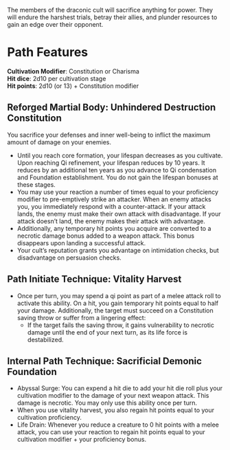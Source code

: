 The members of the draconic cult will sacrifice anything for power. They will endure the harshest trials, betray their allies, and plunder resources to gain an edge over their opponent. 

# Path Features

**Cultivation Modifier**: Constitution or Charisma \
**Hit dice**: 2d10 per cultivation stage \
**Hit points**: 2d10 (or 13) + Constitution modifier

## Reforged Martial Body: Unhindered Destruction Constitution

You sacrifice your defenses and inner well-being to inflict the maximum amount of damage on your enemies.   
- Until you reach core formation, your lifespan decreases as you cultivate. Upon reaching Qi refinement, your lifespan reduces by 10 years. It reduces by an additional ten years as you advance to Qi condensation and Foundation establishment. You do not gain the lifespan bonuses at these stages. 
- You may use your reaction a number of times equal to your proficiency modifier to pre-emptively strike an attacker. When an enemy attacks you, you immediately respond with a counter-attack. If your attack lands, the enemy must make their own attack with disadvantage. If your attack doesn’t land, the enemy makes their attack with advantage.
- Additionally, any temporary hit points you acquire are converted to a necrotic damage bonus added to a weapon attack. This bonus disappears upon landing a successful attack. 
- Your cult’s reputation grants you advantage on intimidation checks, but disadvantage on persuasion checks.

## Path Initiate Technique: Vitality Harvest

- Once per turn, you may spend a qi point as part of a melee attack roll to activate this ability. On a hit, you gain temporary hit points equal to half your damage. Additionally, the target must succeed on a Constitution saving throw or suffer from a lingering effect:
	- If the target fails the saving throw, it gains vulnerability to necrotic damage until the end of your next turn, as its life force is destabilized.

## Internal Path Technique: Sacrificial Demonic Foundation

- Abyssal Surge: You can expend a hit die to add your hit die roll plus your cultivation modifier to the damage of your next weapon attack. This damage is necrotic. You may only use this ability once per turn. 
- When you use vitality harvest, you also regain hit points equal to your cultivation proficiency. 
- Life Drain: Whenever you reduce a creature to 0 hit points with a melee attack, you can use your reaction to regain hit points equal to your cultivation modifier + your proficiency bonus.